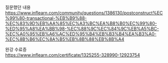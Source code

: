 질문했던 내용     
https://www.inflearn.com/community/questions/1386130/postconstruct%EC%99%80-transactional-%EB%B9%88-%EC%83%9D%EB%AA%85%EC%A3%BC%EA%B8%B0%EC%99%80-%ED%95%A8%EA%BB%98-%EC%88%9C%EC%84%9C%EB%A5%BC-%EC%A0%95%EB%A6%AC%ED%95%B4%EB%B3%B4%EA%B3%A0-%EC%8B%B6%EC%8A%B5%EB%8B%88%EB%8B%A4     

완강 수료증     
https://www.inflearn.com/certificate/1325255-328990-12923754
